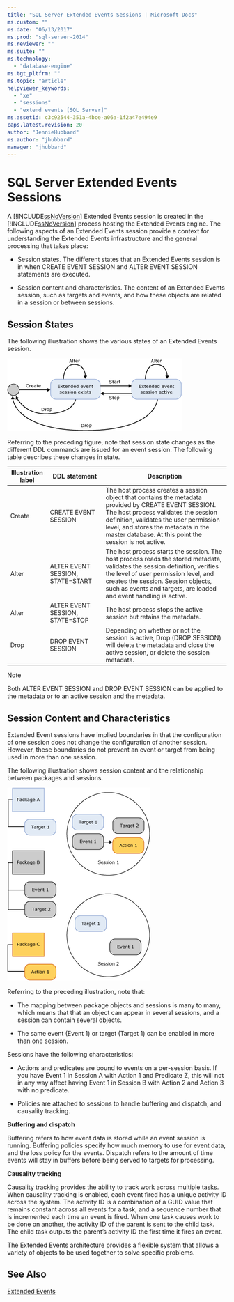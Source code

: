 ```yaml
---
title: "SQL Server Extended Events Sessions | Microsoft Docs"
ms.custom: ""
ms.date: "06/13/2017"
ms.prod: "sql-server-2014"
ms.reviewer: ""
ms.suite: ""
ms.technology: 
  - "database-engine"
ms.tgt_pltfrm: ""
ms.topic: "article"
helpviewer_keywords: 
  - "xe"
  - "sessions"
  - "extend events [SQL Server]"
ms.assetid: c3c92544-351a-4bce-a06a-1f2a47e494e9
caps.latest.revision: 20
author: "JennieHubbard"
ms.author: "jhubbard"
manager: "jhubbard"
---
```

# SQL Server Extended Events Sessions
  A [!INCLUDE[ssNoVersion](../../includes/ssnoversion-md.md)] Extended Events session is created in the [!INCLUDE[ssNoVersion](../../includes/ssnoversion-md.md)] process hosting the Extended Events engine. The following aspects of an Extended Events session provide a context for understanding the Extended Events infrastructure and the general processing that takes place:  
  
-   Session states. The different states that an Extended Events session is in when CREATE EVENT SESSION and ALTER EVENT SESSION statements are executed.  
  
-   Session content and characteristics. The content of an Extended Events session, such as targets and events, and how these objects are related in a session or between sessions.  
  
## Session States  
 The following illustration shows the various states of an Extended Events session.  
  
 ![Extended event session state](../../2014/database-engine/media/xesessionstate.gif "Extended event session state")  
  
 Referring to the preceding figure, note that session state changes as the different DDL commands are issued for an event session. The following table describes these changes in state.  
  
|Illustration label|DDL statement|Description|  
|------------------------|-------------------|-----------------|  
|Create|CREATE EVENT SESSION|The host process creates a session object that contains the metadata provided by CREATE EVENT SESSION. The host process validates the session definition, validates the user permission level, and stores the metadata in the master database. At this point the session is not active.|  
|Alter|ALTER EVENT SESSION, STATE=START|The host process starts the session. The host process reads the stored metadata, validates the session definition, verifies the level of user permission level, and creates the session. Session objects, such as events and targets, are loaded and event handling is active.|  
|Alter|ALTER EVENT SESSION, STATE=STOP|The host process stops the active session but retains the metadata.|  
|Drop|DROP EVENT SESSION|Depending on whether or not the session is active, Drop (DROP SESSION) will delete the metadata and close the active session, or delete the session metadata.|  
  
> [!NOTE]  
>  Both ALTER EVENT SESSION and DROP EVENT SESSION can be applied to the metadata or to an active session and the metadata.  
  
## Session Content and Characteristics  
 Extended Event sessions have implied boundaries in that the configuration of one session does not change the configuration of another session. However, these boundaries do not prevent an event or target from being used in more than one session.  
  
 The following illustration shows session content and the relationship between packages and sessions.  
  
 ![Object co-existance and sharing in sessions.](../../2014/database-engine/media/xesessions.gif "Object co-existance and sharing in sessions.")  
  
 Referring to the preceding illustration, note that:  
  
-   The mapping between package objects and sessions is many to many, which means that that an object can appear in several sessions, and a session can contain several objects.  
  
-   The same event (Event 1) or target (Target 1) can be enabled in more than one session.  
  
 Sessions have the following characteristics:  
  
-   Actions and predicates are bound to events on a per-session basis. If you have Event 1 in Session A with Action 1 and Predicate Z, this will not in any way affect having Event 1 in Session B with Action 2 and Action 3 with no predicate.  
  
-   Policies are attached to sessions to handle buffering and dispatch, and causality tracking.  
  
 **Buffering and dispatch**  
  
 Buffering refers to how event data is stored while an event session is running.  Buffering policies specify how much memory to use for event data, and the loss policy for the events. Dispatch refers to the amount of time events will stay in buffers before being served to targets for processing.  
  
 **Causality tracking**  
  
 Causality tracking provides the ability to track work across multiple tasks. When causality tracking is enabled, each event fired has a unique activity ID across the system. The activity ID is a combination of a GUID value that remains constant across all events for a task, and a sequence number that is incremented each time an event is fired. When one task causes work to be done on another, the activity ID of the parent is sent to the child task. The child task outputs the parent’s activity ID the first time it fires an event.  
  
 The Extended Events architecture provides a flexible system that allows a variety of objects to be used together to solve specific problems.  
  
## See Also  
 [Extended Events](../../2014/database-engine/extended-events.md)  
  
  